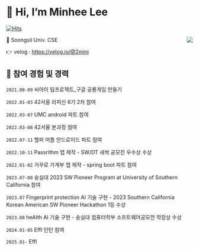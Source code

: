 # 👋 Hi, I’m Minhee Lee
[![Hits](https://hits.seeyoufarm.com/api/count/incr/badge.svg?url=https%3A%2F%2Fgithub.com%2Fhaesoo9410&count_bg=%23EB8B10&title_bg=%23684327&icon=&icon_color=%23E7E7E7&title=VISIT&edge_flat=false)](https://github.com/haesoo9410)

<img align='right' src="http://mazassumnida.wtf/api/v2/generate_badge?boj=minhee020">

🏫 Soongsil Univ. CSE
  
👉 velog : https://velog.io/@2mini   

## 🕋 참여 경험 및 경력

`2021.08-09` 씨아이 팀프로젝트_구글 공룡게임 만들기

`2022.01-03` 42서울 라피신 6기 2차 참여

`2022.03-07` UMC android 파트 참여

`2022.03-08` 42서울 본과정 참여

`2022.07-11` 헬퍼 어플 안드로이드 파트 참여

`2022.10-11` Passrithm 앱 제작 - SW/DT 새싹 공모전 우수상 수상

`2022.01-02` 거꾸로 가계부 앱 제작 - spring boot 파트 참여

`2023.07-08` 숭실대 2023 SW Pioneer Program at University of Southern California 참여

`2023.07` Fingerprint protection AI 기술 구현 - 2023 Southern California Korean American SW Pioneer Hackathon 1등 수상

`2023.08` heAIth AI 기술 구현 - 숭실대 컴퓨터학부 소프트웨어공모전 학장상 수상

`2024.01-05` Effl 인턴 참여

`2025.01-` Effl 
